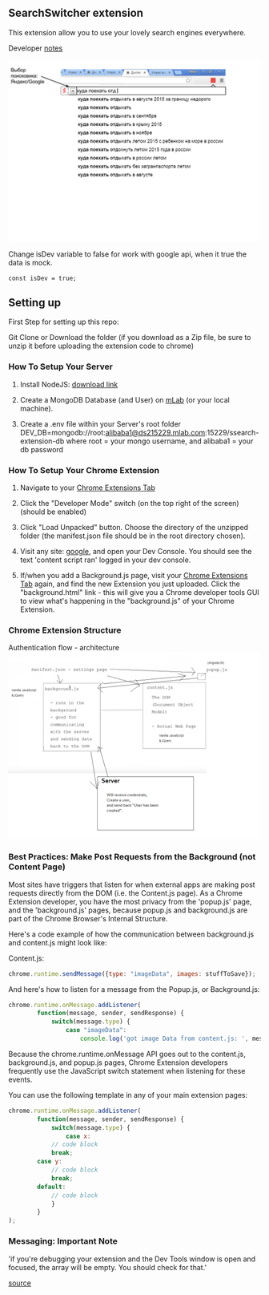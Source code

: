 ## SearchSwitcher extension

This extension allow you to use your lovely search engines everywhere. 

Developer [notes](https://github.com/Barklim/SearchSwitcher/README.notes.md)

<img src="img/pic1.png">

Change isDev variable to false for work with google api, when it true the data is mock.
```
const isDev = true;
```

## Setting up

First Step for setting up this repo:

Git Clone or Download the folder (if you download as a Zip file, be sure to unzip it before uploading the extension code to chrome)

<h3>How To Setup Your Server</h3>

1) Install NodeJS: <a href="https://nodejs.org/en/download/">download link</a>

2) Create a MongoDB Database (and User) on <a href="https://mlab.com">mLab</a> (or your local machine).

3) Create a .env file within your Server's root folder
   DEV_DB=mongodb://root:alibaba1@ds215229.mlab.com:15229/ssearch-extension-db
   where root = your mongo username, and alibaba1 = your db password


<h3>How To Setup Your Chrome Extension</h3>

1) Navigate to your <a href="chrome://extensions">Chrome Extensions Tab</a>

2) Click the "Developer Mode" switch (on the top right of the screen) (should be enabled)

3) Click "Load Unpacked" button. Choose the directory of the unzipped folder (the manifest.json file should be in the root directory chosen).

4) Visit any site: [google](https://google.com), and open your Dev Console. You should see the text 'content script ran' logged in your dev console.

5) If/when you add a Background.js page, visit your <a href="chrome://extensions">Chrome Extensions Tab</a> again, and find the new Extension you just uploaded. Click the "background.html" link - this will give you a Chrome developer tools GUI to view what's happening in the "background.js" of your Chrome Extension.

<h3>Chrome Extension Structure</h3>
Authentication flow - architecture

<img src="img/pic2.png">

<h3>Best Practices: Make Post Requests from the Background (not Content Page)</h3>

Most sites have triggers that listen for when external apps are making post requests directly from the DOM (i.e. the Content.js page). As a Chrome Extension developer, you have the most privacy from the 'popup.js' page, and the 'background.js' pages, because popup.js and background.js are part of the Chrome Browser's Internal Structure.

Here's a code example of how the communication between background.js and content.js might look like:


Content.js:
```javascript
chrome.runtime.sendMessage({type: "imageData", images: stuffToSave});
```

And here's how to listen for a message from the Popup.js, or Background.js:
```javascript
chrome.runtime.onMessage.addListener(
        function(message, sender, sendResponse) {
            switch(message.type) {
                case "imageData":
                    console.log('got image Data from content.js: ', message)

```


Because the chrome.runtime.onMessage API goes out to the content.js, background.js, and popup.js pages, Chrome Extension developers frequently use the JavaScript switch statement when listening for these events.

You can use the following template in any of your main extension pages:

```javascript
chrome.runtime.onMessage.addListener(
        function(message, sender, sendResponse) {
            switch(message.type) {
            	case x:
		    // code block
		    break;
		case y:
		    // code block
		    break;
		default:
		    // code block
            }
        }
);
```

<h3>Messaging: Important Note</h3>

'if you're debugging your extension and the Dev Tools window is open and focused, the array will be empty. You should check for that.'

<a href='https://stackoverflow.com/questions/29681477/background-script-messaging-with-javascript'>source</a>
